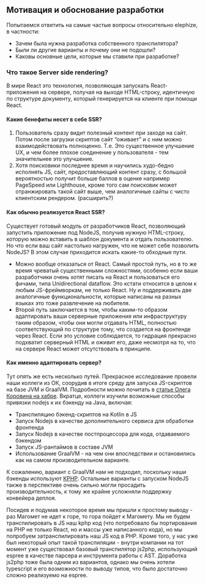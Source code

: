 ## Мотивация и обоснование разработки
Попытаемся ответить на самые частые вопросы относительно elephize, в частности:
- Зачем была нужна разработка собственного транспилятора?
- Были ли другие варианты и почему они не подошли?
- Каковы основные цели, которые мы ставили при разработке?

### Что такое Server side rendering?
В мире React это технология, позволяющая запускать React-приложения на сервере, получая на выходе HTML-строку,
идентичную по структуре документу, который генерируется на клиенте при помощи React.

#### Какие бенефиты несет в себе SSR?
1) Пользователь сразу видит полезный контент при заходе на сайт. Потом после загрузки скриптов сайт “оживает” 
   и с ним можно взаимодействовать полноценно. Т.е. Это существенное улучшение UX, и чем более плохое 
   соединение у пользователя - тем значительнее это улучшение.
2) Хотя поисковики последнее время и научились худо-бедно исполнять JS, сайт, предоставляющий контент сразу, с
   большой вероятностью получит больше баллов в оценке например PageSpeed или Lighthouse, кроме того сам поисковик
   может отранжировать такой сайт выше, чем аналогичные сайты с чисто клиентским рендером.
(расширить?)

#### Как обычно реализуется React SSR?
Существует готовый модуль от разработчиков React, позволяющий запустить приложение под NodeJS, получив нужную 
HTML-строку, которую можно вставить в шаблон документа и отдать пользователю. Но что если ваш сайт настолько нагружен,
что не может себе позволить NodeJS? В этом случае приходится искать какие-то обходные пути.

- Можно вообще отказаться от React. Самый простой путь, но в то же время чреватый существенными сложностями,
  особенно если ваши разработчики очень хотят писать на React и пользоваться его фичами, типа Unidirectional
  dataflow. Это кстати относится в целом к любым JS-фреймворкам, не только React. Ну и поддерживать две 
  аналогичные функциональности, которые написаны на разных языках это тоже развлечение на любителя.
- Второй путь заключается в том, чтобы каким-то образом адаптировать ваши серверные приложения или инфраструктуру
  таким образом, чтобы они могли отдавать HTML, полностью соответствующий по структуре тому, что создается на
  фронтенде через React. Если это условие соблюдается, то гидрация прекрасно подхватит серверный HTML и оживит его, 
  даже несмотря на то, что на сервере React может отсутствовать в принципе.

#### Как именно адаптировать сервер? 
Тут опять же есть несколько путей. Прекрасное исследование провели наши коллеги из ОК, соорудив в итоге среду для
запуска JS-скриптов на базе JVM и GraalVM. Подробности можно почитать в 
[статье Олега Коровина на хабре](https://habr.com/ru/company/odnoklassniki/blog/480808). Вкратце, коллеги изучили
возможные способы привязки nodejs к их бэкенду на Java, включая:
- Транспиляцию бэкенд-скриптов на Kotlin в JS 
- Запуск Nodejs в качестве дополнительного сервиса для обработки фронтенда 
- Запуск Nodejs в качестве постпроцессора для кода, отдаваемого бэкендом 
- Запуск JS-рантаймов в составе JVM
- Использование GraalVM - на чем они впоследствии и остановились как на самом производительном варианте.

К сожалению, вариант с GraalVM нам не подходил, поскольку наши бэкенды используют [KPHP](https://github.com/VKCOM/kphp).
Остальные варианты с запуском NodeJS также в перспективе очень сильно могли просадить производительность, к тому же 
крайне усложняли поддержку конвейера деплоя.

[//]: # (подробнее - почему не node? Особенности деплоя, особенности раскидываний, почему админы не хотят ноду - экономические обоснования)

Посидев и подумав некоторое время мы пришли к простому выводу - раз Магомет не идет к горе, то гора пойдет к Магомету. 
Мы не будем транспилировать в JS наш kphp код (что потребовало бы портирования на PHP не только React, но и массы уже
написанного кода), но мы попробуем затранспилировать наш JS код в PHP. Кроме того, у нас уже был некоторый опыт такой
транспиляции - внутри компании на тот момент уже существовал базовый транспилятор js2php, использующий espree в качестве
парсера и инструмента работы с AST. Доработка js2php тоже была одним из вариантов, однако мы очень хотели typescript
и его возможности по выводу типов, что было достаточно сложно реализуемо на espree.

[//]: # (привести пример выхлопа js2php и elephize для мотивации)

